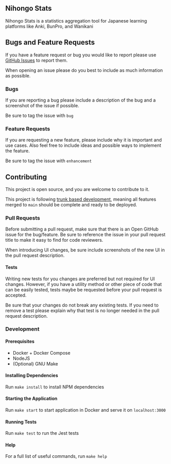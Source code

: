 ## Nihongo Stats

Nihongo Stats is a statistics aggregation tool for Japanese learning platforms like Anki, BunPro, and Wanikani

## Bugs and Feature Requests

If you have a feature request or bug you would like to report please
use [GitHub Issues](https://github.com/ranger-ross/nihongo-stats/issues) to report them.

When opening an issue please do you best to include as much information as possible.

### Bugs

If you are reporting a bug please include a description of the bug and a screenshot of the issue if possible.

Be sure to tag the issue with `bug`

### Feature Requests

If you are requesting a new feature, please include why it is important and use cases. Also feel free to include ideas
and possible ways to implement the feature.

Be sure to tag the issue with `enhancement`

## Contributing

This project is open source, and you are welcome to contribute to it.

This project is following [trunk based development](https://trunkbaseddevelopment.com/), meaning all features merged to `main` should be complete and ready to
be deployed.

### Pull Requests

Before submitting a pull request, make sure that there is an Open GitHub issue for the bug/feature. Be sure to reference
the issue in your pull request title to make it easy to find for code reviewers.

When introducing UI changes, be sure include screenshots of the new UI in the pull request description.

#### Tests

Writing new tests for you changes are preferred but not required for UI changes. However, if you have a utility method
or other piece of code that can be easily tested, tests maybe be requested before your pull request is accepted.

Be sure that your changes do not break any existing tests. If you need to remove a test please explain why that test is
no longer needed in the pull request description.

### Development

#### Prerequisites

- Docker + Docker Compose
- NodeJS
- (Optional) GNU Make

#### Installing Dependencies

Run `make install` to install NPM dependencies

#### Starting the Application

Run `make start` to start application in Docker and serve it on `localhost:3000`

#### Running Tests

Run `make test` to run the Jest tests

#### Help

For a full list of useful commands, run `make help`
